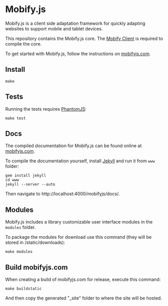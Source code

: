 # Mobify.js

Mobify.js is a client side adaptation framework for quickly adapting 
websites to support mobile and tablet devices.

This repository contains the Mobify.js core. The [Mobify Client](https://github.com/mobify/mobify-client/)
is required to compile the core.

To get started with Mobify.js, follow the instructions on [mobifyjs.com](https://www.mobifyjs.com/).

## Install

    make

## Tests

Running the tests requires [PhantomJS](http://phantomjs.org/):

    make test

##  Docs

The compiled documentation for Mobify.js can be found online at [mobifyjs.com](https://www.mobifyjs.com/).

To compile the documentation yourself, install [Jekyll](http://jekyllrb.com/)
and run it from `www` folder:

    gem install jekyll
    cd www
    jekyll --server --auto
    
Then navigate to http://localhost:4000/mobifyjs/docs/.

## Modules

Mobify.js includes a library customizable user interface modules in the
`modules` folder.

To package the modules for download use this command (they will be stored in /static/downloads):

    make modules

## Build mobifyjs.com

When creating a build of mobifyjs.com for release, execute this command:

    make buildstatic

And then copy the generated "\_site" folder to where the site will be hosted.
